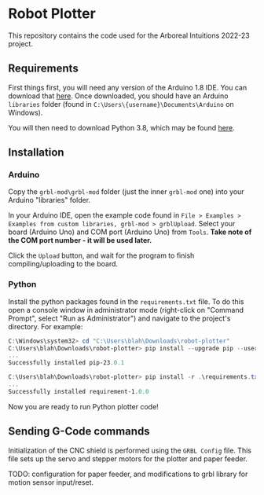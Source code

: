# Robot Plotter

This repository contains the code used for the Arboreal Intuitions 2022-23 project.

## Requirements

First things first, you will need any version of the Arduino 1.8 IDE. You can download that [here](https://www.arduino.cc/en/software/OldSoftwareReleases). Once downloaded, you should have an Arduino `libraries` folder (found in `C:\Users\{username}\Documents\Arduino` on Windows).

You will then need to download Python 3.8, which may be found [here](https://www.python.org/downloads/release/python-380/).

## Installation

### Arduino

Copy the `grbl-mod\grbl-mod` folder (just the inner `grbl-mod` one) into your Arduino "libraries" folder.

In your Arduino IDE, open the example code found in `File > Examples > Examples from custom libraries, grbl-mod > grblUpload`. Select your board (Arduino Uno) and COM port (Arduino Uno) from `Tools`. **Take note of the COM port number - it will be used later.**

Click the `Upload` button, and wait for the program to finish compiling/uploading to the board.

### Python

Install the python packages found in the `requirements.txt` file. To do this open a console window in administrator mode (right-click on "Command Prompt", select "Run as Administrator") and navigate to the project's directory. For example:

```powershell
C:\Windows\system32> cd "C:\Users\blah\Downloads\robot-plotter"
C:\Users\blah\Downloads\robot-plotter> pip install --upgrade pip --user
...
Successfully installed pip-23.0.1 

C:\Users\blah\Downloads\robot-plotter> pip install -r .\requirements.txt --user
...
Successfully installed requirement-1.0.0
```

Now you are ready to run Python plotter code!

## Sending G-Code commands

Initialization of the CNC shield is performed using the `GRBL Config` file. This file sets up the servo and stepper motors for the plotter and paper feeder.

TODO: configuration for paper feeder, and modifications to grbl library for motion sensor input/reset.

